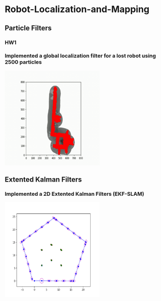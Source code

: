 ﻿# Robot-Localization-and-Mapping
## Particle Filters
### HW1 
### Implemented a global localization filter for a lost robot using 2500 particles
<img src="Pictures/HW1result.gif" width="300" height="300" />

## Extented Kalman Filters
### Implemented a 2D Extented Kalman Filters (EKF-SLAM) 
<img src="Pictures/HW2 result.png" width="300" height="300" />
